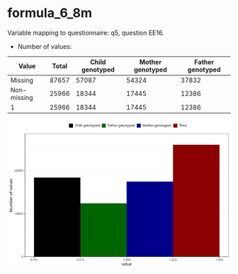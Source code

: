 # formula_6_8m
Variable mapping to questionnaire: q5, question EE16.
- Number of values:

| Value | Total | Child genotyped | Mother genotyped | Father genotyped |
| ----- | ----- | --------------- | ---------------- | ---------------- |
| Missing | 87657 | 57087 | 54324 | 37832 |
| Non-missing | 25966 | 18344 | 17445 | 12386 |
| 1 | 25966 | 18344 | 17445 | 12386 |



![](formula_6_8m_n.png)



